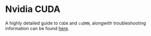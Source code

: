 # Nvidia CUDA

A highly detailed guide to `CUDA` and `cuDNN`, alongwith troubleshooting information can be found [here](https://github.com/varunagrawal/guides/blob/master/cuda.md).